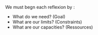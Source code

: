 We must begn each reflexion by : 
- What do we need? (Goal)
- What are our limits? (Constraints)
- What are our capacities? (Ressources)
